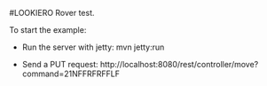 #LOOKIERO Rover test.


To start the example:

* Run the server with jetty: mvn jetty:run

* Send a PUT request: http://localhost:8080/rest/controller/move?command=21NFFRFRFFLF
